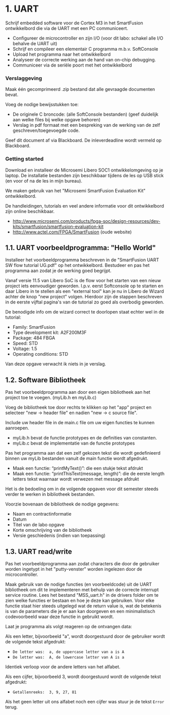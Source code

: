 # 1. UART 
Schrijf embedded software voor de Cortex M3 in het SmartFusion ontwikkelbord die via de UART met een PC communiceert.
 * Configureer de microcontroller en zijn I/O (voor dit labo: schakel alle I/O behalve de UART uit)
 * Schrijf en compileer een elementair C programma m.b.v. SoftConsole
 * Upload het programma naar het ontwikkelbord
 * Analyseer de correcte werking aan de hand van on-chip debugging.
 * Communiceer via de seriële poort met het ontwikkelbord

### Verslaggeving
Maak één gecomprimeerd .zip bestand dat alle gevraagde documenten bevat.

Voeg de nodige bewijsstukken toe:
 * De originele C broncode: (alle SoftConsole bestanden) (geef duidelijk aan welke files bij welke opgave behoren)
 * Verslag in pdf formaat met een bespreking van de werking van de zelf geschreven/toegevoegde code.

Geef dit document af via Blackboard. 
De inleverdeadline wordt vermeld op Blackboard.

### Getting started
Download en installeer de Microsemi Libero SOC1 ontwikkelomgeving op je laptop.
De installatie bestanden zijn beschikbaar tijdens de les op USB stick (en voor of na de les in mijn bureau).

We maken gebruik van het "Microsemi SmartFusion Evaluation Kit" ontwikkelbord.

De handleidingen, tutorials en veel andere informatie voor dit ontwikkelbord zijn online
beschikbaar.
 * http://www.microsemi.com/products/fpga-soc/design-resources/dev-kits/smartfusion/smartfusion-evaluation-kit
 * http://www.actel.com/FPGA/SmartFusion (oude website)

## 1.1. UART voorbeeldprogramma: "Hello World"
Installeer het voorbeeldprogramma beschreven in de "SmartFusion UART SW flow tutorial UG.pdf" op het ontwikkelbord.
Bestudeer en pas het programma aan zodat je de werking goed begrijpt.

Vanaf versie 11.5 van Libero SoC is de flow voor het starten van een nieuw project iets eenvoudiger geworden.
I.p.v. eerst Softconsole op te starten en daar Libero in te stellen als een "external tool" kan je nu in Libero de Wizard achter de knop "new project" volgen.
Hierdoor zijn de stappen beschreven in de eerste vijftal pagina's van de tutorial zo goed als overbodig geworden.

De benodigde info om de wizard correct te doorlopen staat echter wel in de tutorial:
 * Family: SmartFusion
 * Type development kit: A2F200M3F
 * Package: 484 FBGA
 * Speed: STD
 * Voltage: 1.5
 * Operating conditions: STD

Van deze opgave verwacht ik niets in je verslag.

## 1.2. Software Bibliotheek
Pas het voorbeeldprogramma aan door een eigen bibliotheek aan het project toe te voegen. (myLib.h en myLib.c)

Voeg de bibliotheek toe door rechts te klikken op het "app" project en selecteer "new -> header file" en nadien "new -> c source file". 

Include uw header file in de main.c file om uw eigen functies te kunnen aanroepen.
 * myLib.h bevat de functie prototypes en de definities van constanten.
 * myLib.c bevat de implementatie van de functie prototypes
 
Pas het programma aan dat een zelf gekozen tekst die wordt gedefinieerd binnen uw myLib bestanden vanuit de main functie wordt afgedrukt.
 * Maak een functie: “printMyText()”: die een stukje tekst afdrukt
 * Maak een functie: “printThisText(message, length)”: die de eerste length letters tekst waarnaar wordt verwezen met message afdrukt
 
Het is de bedoeling om in de volgende opgaven voor dit semester steeds verder te werken in bibliotheek bestanden.

Voorzie bovenaan de bibliotheek de nodige gegevens:
 * Naam en contractinformatie
 * Datum
 * Titel van de labo opgave
 * Korte omschrijving van de bibliotheek
 * Versie geschiedenis (indien van toepassing)
 
## 1.3. UART read/write
Pas het voorbeeldprogramma aan zodat characters die door de gebruiker worden ingetypt in het "putty-venster" worden ingelezen door de microcontroller. 

Maak gebruik van de nodige functies (en voorbeeldcode) uit de UART bibliotheek om dit te implementeren met behulp van de correcte interrupt service routine.
Lees het bestand "MSS_uart.h" in de drivers folder om te zien welke functies er bestaan en hoe je deze kan gebruiken.
Voor elke functie staat hier steeds uitgelegd wat de return value is, wat de betekenis is van de parameters die je er aan kan doorgeven en een minimalistisch codevoorbeeld waar deze functie in gebruikt wordt.

Laat je programma als volgt reageren op de ontvangen data:

Als een letter, bijvoorbeeld "a", wordt doorgestuurd door de gebruiker wordt de volgende tekst afgedrukt:
 * ``De letter was:  a, de uppercase letter van a is A``
 * ``De letter was:  A, de lowercase letter van A is a``
 
Identiek verloop voor de andere letters van het alfabet.

Als een cijfer, bijvoorbeeld 3, wordt doorgestuurd wordt de volgende tekst afgedrukt:
 * ``Getallenreeks:  3, 9, 27, 81``

Als het geen letter uit ons alfabet noch een cijfer was stuur je de tekst ``Error`` terug.
